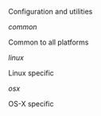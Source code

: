 Configuration and utilities

*common*

Common to all platforms

*linux*

Linux specific

*osx*

OS-X specific
